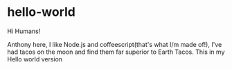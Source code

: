 # hello-world
Hi Humans!

Anthony here, I like Node.js and coffeescript(that's what I/m made of!),
I've had tacos on the moon and find them far superior to Earth Tacos.
This in my Hello world version
